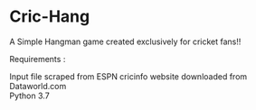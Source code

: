 # Cric-Hang
A Simple Hangman game created exclusively for cricket fans!!

Requirements :

Input file scraped from ESPN cricinfo website downloaded from Dataworld.com   
Python 3.7
